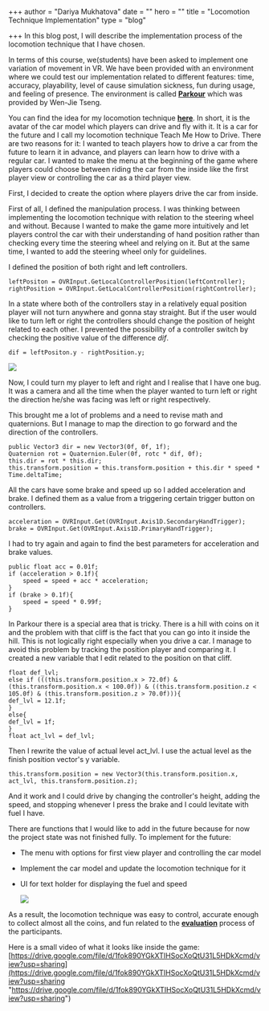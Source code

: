 +++
author = "Dariya Mukhatova"
date = ""
hero = ""
title = "Locomotion Technique Implementation"
type = "blog"

+++
In this blog post, I will describe the implementation process of the locomotion technique that I have chosen.

In terms of this course, we(students) have been asked to implement one variation of movement in VR. We have been provided with an environment where we could test our implementation related to different features: time, accuracy, playability, level of cause simulation sickness, fun during usage, and feeling of presence. The environment is called [**Parkour**](https://github.com/wenjietseng/VR-locomotion-parkour) which was provided by Wen-Jie Tseng.

You can find the idea for my locomotion technique [**here**](https://app.forestry.io/sites/l07bwi0ocbq4cw/#/pages/content-blog-posts-vr-locomotion-pitch-md/). In short, it is the avatar of the car model which players can drive and fly with it. It is a car for the future and I call my locomotion technique Teach Me How to Drive. There are two reasons for it: I wanted to teach players how to drive a car from the future to learn it in advance, and players can learn how to drive with a regular car. I wanted to make the menu at the beginning of the game where players could choose between riding the car from the inside like the first player view or controlling the car as a third player view.

First, I decided to create the option where players drive the car from inside.

First of all, I defined the manipulation process. I was thinking between implementing the locomotion technique with relation to the steering wheel and without. Because I wanted to make the game more intuitively and let players control the car with their understanding of hand position rather than checking every time the steering wheel and relying on it. But at the same time, I wanted to add the steering wheel only for guidelines.

I defined the position of both right and left controllers.

    leftPositon = OVRInput.GetLocalControllerPosition(leftController);
    rightPosition = OVRInput.GetLocalControllerPosition(rightController);

In a state where both of the controllers stay in a relatively equal position player will not turn anywhere and gonna stay straight. But if the user would like to turn left or right the controllers should change the position of height related to each other. I prevented the possibility of a controller switch by checking the positive value of the difference _dif_.

    dif = leftPositon.y - rightPosition.y;

![](/images/2022-02-28-16-16-42.png)

Now, I could turn my player to left and right and I realise that I have one bug. It was a camera and all the time when the player wanted to turn left or right the direction he/she was facing was left or right respectively.

This brought me a lot of problems and a need to revise math and quaternions. But I manage to map the direction to go forward and the direction of the controllers.

    public Vector3 dir = new Vector3(0f, 0f, 1f);
    Quaternion rot = Quaternion.Euler(0f, rotc * dif, 0f);
    this.dir = rot * this.dir;
    this.transform.position = this.transform.position + this.dir * speed * Time.deltaTime;

All the cars have some brake and speed up so I added acceleration and brake. I defined them as a value from a triggering certain trigger button on controllers.

    acceleration = OVRInput.Get(OVRInput.Axis1D.SecondaryHandTrigger);
    brake = OVRInput.Get(OVRInput.Axis1D.PrimaryHandTrigger);

I had to try again and again to find the best parameters for acceleration and brake values.

    public float acc = 0.01f;
    if (acceleration > 0.1f){
    	speed = speed + acc * acceleration;
    }
    if (brake > 0.1f){
    	speed = speed * 0.99f;
    }

In Parkour there is a special area that is tricky. There is a hill with coins on it and the problem with that cliff is the fact that you can go into it inside the hill. This is not logically right especially when you drive a car. I manage to avoid this problem by tracking the position player and comparing it. I created a new variable that I edit related to the position on that cliff. 

    float def_lvl;
    else if (((this.transform.position.x > 72.0f) & (this.transform.position.x < 100.0f)) & ((this.transform.position.z < 105.0f) & (this.transform.position.z > 70.0f))){
    def_lvl = 12.1f;
    }
    else{
    def_lvl = 1f;
    }
    float act_lvl = def_lvl;

Then I rewrite the value of actual level act_lvl. I use the actual level as the finish position vector's y variable. 

    this.transform.position = new Vector3(this.transform.position.x, act_lvl, this.transform.position.z);

And it work and I could drive by changing the controller's height, adding the speed, and stopping whenever I press the brake and I could levitate with fuel I have.

There are functions that I would like to add in the future because for now the project state was not finished fully. To implement for the future:

* The menu with options for first view player and controlling the car model
* Implement the car model and update the locomotion technique for it
* UI for text holder for displaying the fuel and speed

  ![](/images/2022-02-28-16-48-08.png)

As a result, the locomotion technique was easy to control, accurate enough to collect almost all the coins, and fun related to the [**evaluation**](https://app.forestry.io/sites/l07bwi0ocbq4cw/#/pages/content-blog-posts-evaluation-the-technique-md/) process of the participants.

Here is a small video of what it looks like inside the game: [https://drive.google.com/file/d/1fok890YGkXTIHSocXoQtU31L5HDkXcmd/view?usp=sharing](https://drive.google.com/file/d/1fok890YGkXTIHSocXoQtU31L5HDkXcmd/view?usp=sharing "https://drive.google.com/file/d/1fok890YGkXTIHSocXoQtU31L5HDkXcmd/view?usp=sharing")